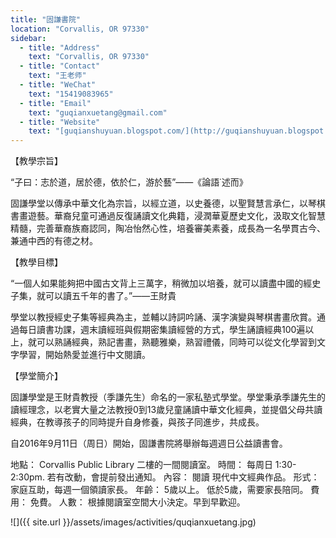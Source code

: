 ```yaml
---
title: "固謙書院"
location: "Corvallis, OR 97330"
sidebar:
  - title: "Address"
    text: "Corvallis, OR 97330"
  - title: "Contact"
    text: "王老师"
  - title: "WeChat"
    text: "15419083965"
  - title: "Email"
    text: "guqianxuetang@gmail.com"
  - title: "Website"
    text: "[guqianshuyuan.blogspot.com/](http://guqianshuyuan.blogspot.com/)"
---
```


【教學宗旨】

“子曰：志於道，居於德，依於仁，游於藝”——《論語˙述而》

固謙學堂以傳承中華文化為宗旨，以經立道，以史養德，以聖賢慧言承仁，以琴棋書畫遊藝。華裔兒童可通過反復誦讀文化典籍，浸潤華夏歷史文化，汲取文化智慧精髓，完善華裔族裔認同，陶冶怡然心性，培養審美素養，成長為一名學貫古今、兼通中西的有德之材。

【教學目標】

“一個人如果能夠把中國古文背上三萬字，稍微加以培養，就可以讀盡中國的經史子集，就可以讀五千年的書了。”——王財貴

學堂以教授經史子集等經典為主，並輔以詩詞吟誦、漢字演變與琴棋書畫欣賞。通過每日讀書功課，週末讀經班與假期密集讀經營的方式，學生誦讀經典100遍以上，就可以熟誦經典，熟記書畫，熟聽雅樂，熟習禮儀，同時可以從文化學習到文字學習，開始熱愛並進行中文閱讀。

【學堂簡介】

固謙學堂是王財貴教授（季謙先生）命名的一家私塾式學堂。學堂秉承季謙先生的讀經理念，以老實大量之法教授0到13歲兒童誦讀中華文化經典，並提倡父母共讀經典，在教導孩子的同時提升自身修養，與孩子同進步，共成長。

自2016年9月11日（周日）開始，固謙書院將舉辦每週週日公益讀書會。

地點： Corvallis Public Library 二樓的一間閱讀室。
時間： 每周日 1:30-2:30pm. 若有改動，會提前發出通知。
內容： 閱讀 現代中文經典作品。
形式： 家庭互助，每週一個領讀家長。
年齡： 5歲以上。 低於5歲，需要家長陪同。
費用： 免費。
人數： 根據閱讀室空間大小決定。早到早歡迎。

![]({{ site.url }}/assets/images/activities/quqianxuetang.jpg)
